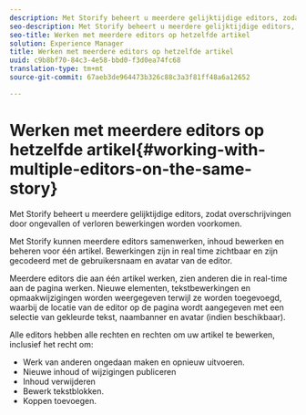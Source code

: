 ```yaml
---
description: Met Storify beheert u meerdere gelijktijdige editors, zodat overschrijvingen door ongevallen of verloren bewerkingen worden voorkomen.
seo-description: Met Storify beheert u meerdere gelijktijdige editors, zodat overschrijvingen door ongevallen of verloren bewerkingen worden voorkomen.
seo-title: Werken met meerdere editors op hetzelfde artikel
solution: Experience Manager
title: Werken met meerdere editors op hetzelfde artikel
uuid: c9b8bf70-84c3-4e58-bbd0-f3d0ea74fc68
translation-type: tm+mt
source-git-commit: 67aeb3de964473b326c88c3a3f81ff48a6a12652

---
```



# Werken met meerdere editors op hetzelfde artikel{#working-with-multiple-editors-on-the-same-story}

Met Storify beheert u meerdere gelijktijdige editors, zodat overschrijvingen door ongevallen of verloren bewerkingen worden voorkomen.

Met Storify kunnen meerdere editors samenwerken, inhoud bewerken en beheren voor één artikel. Bewerkingen zijn in real time zichtbaar en zijn gecodeerd met de gebruikersnaam en avatar van de editor.

Meerdere editors die aan één artikel werken, zien anderen die in real-time aan de pagina werken. Nieuwe elementen, tekstbewerkingen en opmaakwijzigingen worden weergegeven terwijl ze worden toegevoegd, waarbij de locatie van de editor op de pagina wordt aangegeven met een selectie van gekleurde tekst, naambanner en avatar (indien beschikbaar).

Alle editors hebben alle rechten en rechten om uw artikel te bewerken, inclusief het recht om:

* Werk van anderen ongedaan maken en opnieuw uitvoeren.
* Nieuwe inhoud of wijzigingen publiceren
* Inhoud verwijderen
* Bewerk tekstblokken.
* Koppen toevoegen.

